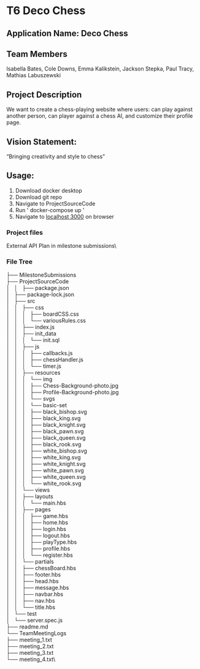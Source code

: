 # T6 Deco Chess
## Application Name: Deco Chess
## Team Members
Isabella Bates, Cole Downs, Emma Kalikstein, 
Jackson Stepka, Paul Tracy, Mathias Labuszewski

## Project Description
We want to create a chess-playing website where users: can play against another person, can player against a chess AI, and customize their profile page. 

## Vision Statement: 
“Bringing creativity and style to chess”

## Usage:
1. Download docker desktop
2. Download git repo
3. Navigate to ProjectSourceCode
4. Run ' docker-compose up '
5. Navigate to [localhost 3000](http://localhost:3000/) on browser

### Project files
External API Plan in milestone submissions\

###  File Tree
├── MilestoneSubmissions \
├── ProjectSourceCode\
│   │   ├── package.json\
│   ├── package-lock.json\
│   ├── src\
│   │   ├── css\
│   │   │   ├── boardCSS.css\
│   │   │   └── variousRules.css\
│   │   ├── index.js\
│   │   ├── init_data\
│   │   │   └── init.sql\
│   │   ├── js\
│   │   │   ├── callbacks.js\
│   │   │   ├── chessHandler.js\
│   │   │   └── timer.js\
│   │   ├── resources\
│   │   │   └── img\
│   │   │       ├── Chess-Background-photo.jpg\
│   │   │       ├── Profile-Background-photo.jpg\
│   │   │       └── svgs\
│   │   │           └── basic-set\
│   │   │               ├── black_bishop.svg\
│   │   │               ├── black_king.svg\
│   │   │               ├── black_knight.svg\
│   │   │               ├── black_pawn.svg\
│   │   │               ├── black_queen.svg\
│   │   │               ├── black_rook.svg\
│   │   │               ├── white_bishop.svg\
│   │   │               ├── white_king.svg\
│   │   │               ├── white_knight.svg\
│   │   │               ├── white_pawn.svg\
│   │   │               ├── white_queen.svg\
│   │   │               └── white_rook.svg\
│   │   └── views\
│   │       ├── layouts\
│   │       │   └── main.hbs\
│   │       ├── pages\
│   │       │   ├── game.hbs\
│   │       │   ├── home.hbs\
│   │       │   ├── login.hbs\
│   │       │   ├── logout.hbs\
│   │       │   ├── playType.hbs\
│   │       │   ├── profile.hbs\
│   │       │   └── register.hbs\
│   │       └── partials\
│   │           ├── chessBoard.hbs\
│   │           ├── footer.hbs\
│   │           ├── head.hbs\
│   │           ├── message.hbs\
│   │           ├── navbar.hbs\
│   │           ├── nav.hbs\
│   │           └── title.hbs\
│   └── test\
│       └── server.spec.js\
├── readme.md\
└── TeamMeetingLogs\
    ├── meeting_1.txt\
    ├── meeting_2.txt\
    ├── meeting_3.txt\
    └── meeting_4.txt\

